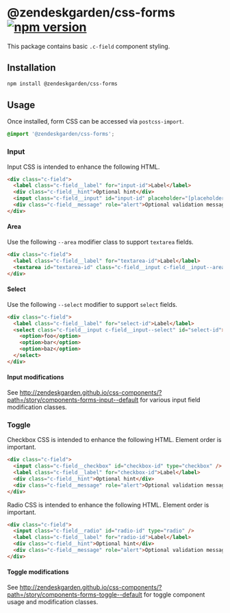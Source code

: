 # @zendeskgarden/css-forms [![npm version][npm version badge]][npm version link]

[npm version badge]: https://flat.badgen.net/npm/v/@zendeskgarden/css-forms
[npm version link]: https://www.npmjs.com/package/@zendeskgarden/css-forms

This package contains basic `.c-field` component styling.

## Installation

```sh
npm install @zendeskgarden/css-forms
```

## Usage

Once installed, form CSS can be accessed via `postcss-import`.

```css
@import '@zendeskgarden/css-forms';
```

### Input

Input CSS is intended to enhance the following HTML.

```html
<div class="c-field">
  <label class="c-field__label" for="input-id">Label</label>
  <div class="c-field__hint">Optional hint</div>
  <input class="c-field__input" id="input-id" placeholder="[placeholder]" />
  <div class="c-field__message" role="alert">Optional validation message</div>
</div>
```

#### Area

Use the following `--area` modifier class to support `textarea` fields.

```html
<div class="c-field">
  <label class="c-field__label" for="textarea-id">Label</label>
  <textarea id="textarea-id" class="c-field__input c-field__input--area"></textarea>
</div>
```

#### Select

Use the following `--select` modifier to support `select` fields.

```html
<div class="c-field">
  <label class="c-field__label" for="select-id">Label</label>
  <select class="c-field__input c-field__input--select" id="select-id">
    <option>foo</option>
    <option>bar</option>
    <option>baz</option>
  </select>
</div>
```

#### Input modifications

See
http://zendeskgarden.github.io/css-components/?path=/story/components-forms-input--default
for various input field modification classes.

### Toggle

Checkbox CSS is intended to enhance the following HTML. Element order is important.

```html
<div class="c-field">
  <input class="c-field__checkbox" id="checkbox-id" type="checkbox" />
  <label class="c-field__label" for="checkbox-id">Label</label>
  <div class="c-field__hint">Optional hint</div>
  <div class="c-field__message" role="alert">Optional validation message</div>
</div>
```

Radio CSS is intended to enhance the following HTML. Element order is important.

```html
<div class="c-field">
  <input class="c-field__radio" id="radio-id" type="radio" />
  <label class="c-field__label" for="radio-id">Label</label>
  <div class="c-field__hint">Optional hint</div>
  <div class="c-field__message" role="alert">Optional validation message</div>
</div>
```

#### Toggle modifications

See
http://zendeskgarden.github.io/css-components/?path=/story/components-forms-toggle--default
for toggle component usage and modification classes.
